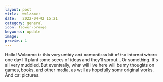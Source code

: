 ```yaml
---
layout: post
title:  Welcome!
date:   2022-04-02 15:21
category: general
icon: flower-orange
keywords: update
image:
preview: 1
---
```


Hello! Welcome to this very untidy and contentless bit of the internet where one day I'll plant some seeds of ideas and they'll sprout... Or something. It's all very muddled. But eventually, what will live here will be my thoughts on games, books, and other media, as well as hopefully some original works. And cat pictures.

